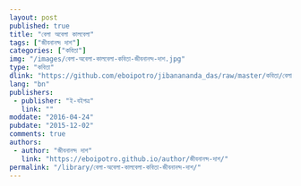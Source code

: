 ```yaml
---
layout: post
published: true
title: "বেলা অবেলা কালবেলা"
tags: ["জীবনানন্দ দাশ"]
categories: ["কবিতা"]
img: "/images/বেলা-অবেলা-কালবেলা-কবিতা-জীবনানন্দ-দাশ.jpg"
type: "কবিতা"
dlink: "https://github.com/eboipotro/jibanananda_das/raw/master/কবিতা/বেলা_অবেলা_কালবেলা.epub"
lang: "bn"
publishers: 
 - publisher: "ই-বইপত্র"
   link: ""
moddate: "2016-04-24"
pubdate: "2015-12-02"
comments: true
authors: 
 - author: "জীবনানন্দ দাশ"
   link: "https://eboipotro.github.io/author/জীবনানন্দ-দাশ/"
permalink: "/library/বেলা-অবেলা-কালবেলা-কবিতা-জীবনানন্দ-দাশ/"
---
```

